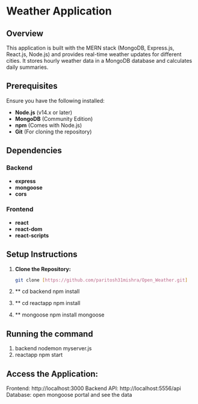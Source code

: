 # Weather Application

## Overview

This application is built with the MERN stack (MongoDB, Express.js, React.js, Node.js) and provides real-time weather updates for different cities. It stores hourly weather data in a MongoDB database and calculates daily summaries.

## Prerequisites

Ensure you have the following installed:

- **Node.js** (v14.x or later)
- **MongoDB** (Community Edition)
- **npm** (Comes with Node.js)
- **Git** (For cloning the repository)

## Dependencies

### Backend

- **express**
- **mongoose**
- **cors**

### Frontend

- **react**
- **react-dom**
- **react-scripts**

## Setup Instructions

1. **Clone the Repository:**

   ```bash
   git clone [https://github.com/paritosh31mishra/Open_Weather.git]
2. ** cd backend
  npm install
3.  ** cd reactapp
 npm install
4. ** mongoose
npm install mongoose


## Running the command
1. backend
nodemon myserver.js
2. reactapp
   npm start

## Access the Application:

Frontend: http://localhost:3000
Backend API: http://localhost:5556/api
Database:  open mongoose portal and see the data

   





